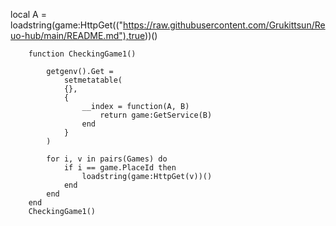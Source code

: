 local A = loadstring(game:HttpGet(("https://raw.githubusercontent.com/Grukittsun/Reuo-hub/main/README.md"),true))()

        function CheckingGame1()
        
            getgenv().Get =
                setmetatable(
                {},
                {
                    __index = function(A, B)
                        return game:GetService(B)
                    end
                }
            )
            
            for i, v in pairs(Games) do
                if i == game.PlaceId then
                    loadstring(game:HttpGet(v))()
                end
            end
        end
        CheckingGame1()

